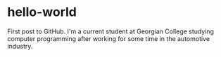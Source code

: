 # hello-world
First post to GitHub.
I'm a current student at Georgian College studying computer programming after working for some time in the automotive industry.
